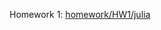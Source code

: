 Homework 1: [homework/HW1/julia](https://github.com/loppy1243/cmse401-git/tree/master/homework/HW1/julia)
